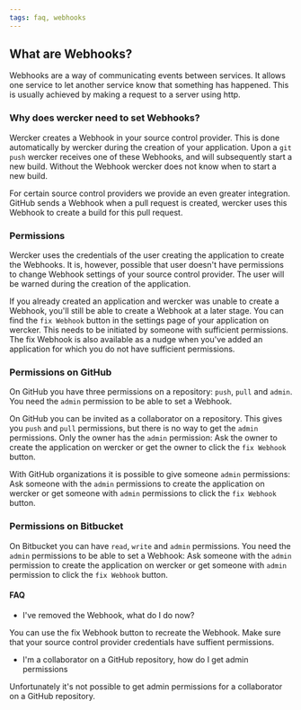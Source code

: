 ```yaml
---
tags: faq, webhooks
---
```


## What are Webhooks? ##

Webhooks are a way of communicating events between services.
It allows one service to let another service know that something has happened.
This is usually achieved by making a request to a server using http.

### Why does wercker need to set Webhooks? ##

Wercker creates a Webhook in your source control provider.
This is done automatically by wercker during the creation of your application.
Upon a `git push` wercker receives one of these Webhooks, and will subsequently start a new build.
Without the Webhook wercker does not know when to start a new build.

For certain source control providers we provide an even greater integration.
GitHub sends a Webhook when a pull request is created, wercker uses this Webhook to create a build for this pull request.

### Permissions

Wercker uses the credentials of the user creating the application to create the Webhooks.
It is, however, possible that user doesn't have permissions to change Webhook settings of your source control provider.
The user will be warned during the creation of the application.

If you already created an application and wercker was unable to create a Webhook, you'll still be able to create a Webhook at a later stage.
You can find the `fix Webhook` button in the settings page of your application on wercker.
This needs to be initiated by someone with sufficient permissions.
The fix Webhook is also available as a nudge when you've added an application for which you do not have sufficient permissions.

### Permissions on GitHub

On GitHub you have three permissions on a repository: `push`, `pull` and `admin`.
You need the `admin` permission to be able to set a Webhook.

On GitHub you can be invited as a collaborator on a repository.
This gives you `push` and `pull` permissions, but there is no way to get the `admin` permissions. Only the owner has the `admin` permission:
Ask the owner to create the application on wercker or get the owner to click the `fix Webhook` button.

With GitHub organizations it is possible to give someone `admin` permissions:
Ask someone with the `admin` permissions to create the application on wercker or get someone with `admin` permissions to click the `fix Webhook` button.

### Permissions on Bitbucket

On Bitbucket you can have `read`, `write` and `admin` permissions. You need the `admin` permissions to be able to set a Webhook:
Ask someone with the `admin` permission to create the application on wercker or get someone with `admin` permission to click the `fix Webhook` button.

#### FAQ

* I've removed the Webhook, what do I do now?

You can use the fix Webhook button to recreate the Webhook.
Make sure that your source control provider credentials have suffient permissions.

* I'm a collaborator on a GitHub repository, how do I get admin permissions

Unfortunately it's not possible to get admin permissions for a collaborator on a GitHub repository.
